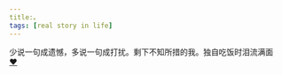 ```yaml
---
title:。
tags: [real story in life]
---
```


少说一句成遗憾，多说一句成打扰。剩下不知所措的我。独自吃饭时泪流满面<br>
<a href="https://www.zhihu.com/question/40524594">❤</a>
